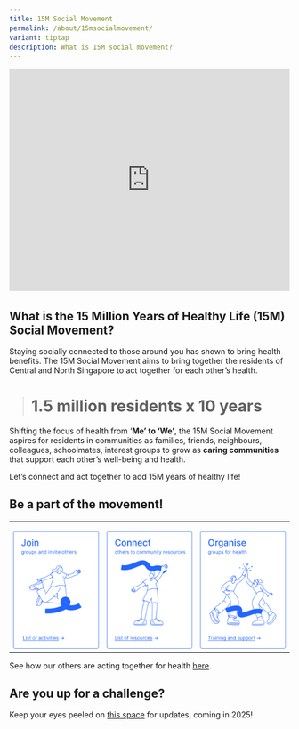 ```yaml
---
title: 15M Social Movement
permalink: /about/15msocialmovement/
variant: tiptap
description: What is 15M social movement?
---
```

<div class="iframe-wrapper">
<iframe height="400" width="100%" allowfullscreen="true" frameborder="0" src="https://www.youtube.com/embed/q2Vj8XCEm1Q?si=IxVlLSYRuM2LEPPW"></iframe>
</div>
<h2>What is the 15 Million Years of Healthy Life (15M) Social Movement?</h2>
<p>Staying socially connected to those around you has shown to bring health
benefits. The 15M Social Movement aims to bring together the residents
of Central and North Singapore to act together for each other’s health.</p>
<blockquote>
<h1><strong>1.5 million residents x 10 years</strong></h1>
</blockquote>
<p>Shifting the focus of health from ‘<strong>Me’ to ‘We’</strong>, the 15M
Social Movement aspires for residents in communities as families, friends,
neighbours, colleagues, schoolmates, interest groups to grow as <strong>caring communities </strong>that
support each other’s well-being and health.</p>
<p>Let’s connect and act together to add 15M years of healthy life!</p>
<h2>Be a part of the movement!</h2>
<table style="minWidth: 75px">
<colgroup>
<col>
<col>
<col>
</colgroup>
<tbody>
<tr>
<th rowspan="1" colspan="1">
<p></p>
<div class="isomer-image-wrapper">
<img style="width: 100%" height="auto" width="100%" alt="" src="/images/Join_2.png">
</div>
</th>
<th rowspan="1" colspan="1">
<p></p><a class="isomer-image-wrapper" href="/activities-near-you"><img style="width: 100%" height="auto" width="100%" alt="Connect others to community resources" src="/images/Connect.png"></a>
</th>
<th rowspan="1" colspan="1">
<p></p>
<div class="isomer-image-wrapper">
<img style="width: 100%" height="auto" width="100%" alt="" src="/images/Organise_2.png">
</div>
</th>
</tr>
</tbody>
</table>
<p>See how our others are acting together for health <a href="/stories" rel="noopener nofollow" target="_blank">here</a>.</p>
<h2>Are you up for a challenge?</h2>
<p>Keep your eyes peeled on <a href="/15m-social-challenge" rel="noopener nofollow" target="_blank">this space</a> for
updates, coming in 2025!</p>
<p></p>